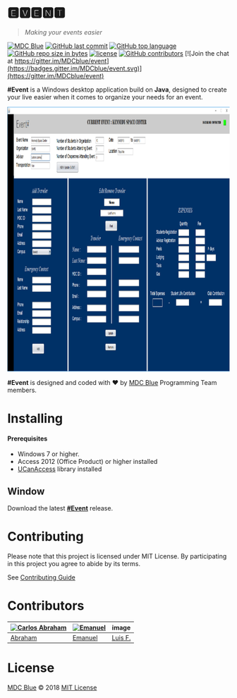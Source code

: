 
# 🅴🆅🅴🅽🆃 

>*Making your events easier*

[![MDC Blue](https://mdc.blue/badge.svg)](https://mdc.blue/)
[![GitHub last commit](https://img.shields.io/github/last-commit/mdcblue/event.svg)](https://github.com/mdcblue/event)
[![GitHub top language](https://img.shields.io/github/languages/top/mdcblue/event.svg)](https://github.com/mdcblue/event)
[![GitHub repo size in bytes](https://img.shields.io/github/repo-size/mdcblue/event.svg)](https://github.com/mdcblue/event)
[![license](https://img.shields.io/github/license/mdcblue/event.svg)](https://github.com/MDCblue/event/blob/master/LICENSE)
[![GitHub contributors](https://img.shields.io/github/contributors/mdcblue/event.svg)](https://github.com/MDCblue/event/graphs/contributors)
[![Join the chat at https://gitter.im/MDCblue/event](https://badges.gitter.im/MDCblue/event.svg)](https://gitter.im/MDCblue/event)

**#Event** is a Windows desktop application build on **Java**, designed to create your live easier when it comes to organize your needs for an event. 

<p><img src="media/event-ui.png" witdth="800" height="600"></p>
<!--![Event Screenshot](media/event-ui.png)-->

**#Event** is designed and coded with ❤️ by [MDC Blue](https://mdc.blue) Programming Team members.

# Installing

#### Prerequisites

- Windows 7 or higher.
- Access 2012 (Office Product) or higher installed
- [UCanAccess](http://ucanaccess.sourceforge.net/site.html) library installed

## Window

Download the latest [**#Event**](#) release.

# Contributing 

Please note that this project is licensed under MIT License. By participating in this project you agree to abide by its terms.

See [Contributing Guide](.github/CONTRIBUTING.md)

# Contributors

[![Carlos Abraham ](https://avatars3.githubusercontent.com/u/21347264?s=50&v=4)](https://github.com/19cah) | [![Emanuel](https://avatars3.githubusercontent.com/u/27441517?s=50&v=4)](https://github.com/Jikiyama) | image | 
--- | --- | --- | 
[Abraham](https://github.com/19cah) | [Emanuel](https://github.com/Jikiyama) | [Luis F.](https://github.com/LuisRobaina) | 

# License

[MDC Blue](https://github.com/MDCblue) © 2018 [MIT License](LICENSE)

